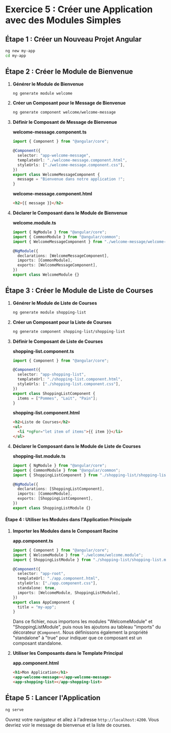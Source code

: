 # Exercice 5 : Créer une Application avec des Modules Simples

## Étape 1 : Créer un Nouveau Projet Angular

```bash
ng new my-app
cd my-app
```

## Étape 2 : Créer le Module de Bienvenue

1. **Générer le Module de Bienvenue**

   ```bash
   ng generate module welcome
   ```

2. **Créer un Composant pour le Message de Bienvenue**

   ```bash
   ng generate component welcome/welcome-message
   ```

3. **Définir le Composant de Message de Bienvenue**

   **welcome-message.component.ts**

   ```typescript
   import { Component } from "@angular/core";

   @Component({
     selector: "app-welcome-message",
     templateUrl: "./welcome-message.component.html",
     styleUrls: ["./welcome-message.component.css"],
   })
   export class WelcomeMessageComponent {
     message = "Bienvenue dans notre application !";
   }
   ```

   **welcome-message.component.html**

   ```html
   <h2>{{ message }}</h2>
   ```

4. **Déclarer le Composant dans le Module de Bienvenue**

   **welcome.module.ts**

   ```typescript
   import { NgModule } from "@angular/core";
   import { CommonModule } from "@angular/common";
   import { WelcomeMessageComponent } from "./welcome-message/welcome-message.component";

   @NgModule({
     declarations: [WelcomeMessageComponent],
     imports: [CommonModule],
     exports: [WelcomeMessageComponent],
   })
   export class WelcomeModule {}
   ```

## Étape 3 : Créer le Module de Liste de Courses

1. **Générer le Module de Liste de Courses**

   ```bash
   ng generate module shopping-list
   ```

2. **Créer un Composant pour la Liste de Courses**

   ```bash
   ng generate component shopping-list/shopping-list
   ```

3. **Définir le Composant de Liste de Courses**

   **shopping-list.component.ts**

   ```typescript
   import { Component } from "@angular/core";

   @Component({
     selector: "app-shopping-list",
     templateUrl: "./shopping-list.component.html",
     styleUrls: ["./shopping-list.component.css"],
   })
   export class ShoppingListComponent {
     items = ["Pommes", "Lait", "Pain"];
   }
   ```

   **shopping-list.component.html**

   ```html
   <h2>Liste de Courses</h2>
   <ul>
     <li *ngFor="let item of items">{{ item }}</li>
   </ul>
   ```

4. **Déclarer le Composant dans le Module de Liste de Courses**

   **shopping-list.module.ts**

   ```typescript
   import { NgModule } from "@angular/core";
   import { CommonModule } from "@angular/common";
   import { ShoppingListComponent } from "./shopping-list/shopping-list.component";

   @NgModule({
     declarations: [ShoppingListComponent],
     imports: [CommonModule],
     exports: [ShoppingListComponent],
   })
   export class ShoppingListModule {}
   ```

#### Étape 4 : Utiliser les Modules dans l'Application Principale

1. **Importer les Modules dans le Composant Racine**

   **app.component.ts**

   ```typescript
   import { Component } from "@angular/core";
   import { WelcomeModule } from "./welcome/welcome.module";
   import { ShoppingListModule } from "./shopping-list/shopping-list.module";

   @Component({
     selector: "app-root",
     templateUrl: "./app.component.html",
     styleUrls: ["./app.component.css"],
     standalone: true,
     imports: [WelcomeModule, ShoppingListModule],
   })
   export class AppComponent {
     title = "my-app";
   }
   ```

   Dans ce fichier, nous importons les modules "WelcomeModule" et "ShoppingListModule", puis nous les ajoutons au tableau "imports" du décorateur `@Component`. Nous définissons également la propriété "standalone" à "true" pour indiquer que ce composant est un composant standalone.

2. **Utiliser les Composants dans le Template Principal**

   **app.component.html**

   ```html
   <h1>Mon Application</h1>
   <app-welcome-message></app-welcome-message>
   <app-shopping-list></app-shopping-list>
   ```

## Étape 5 : Lancer l'Application

```bash
ng serve
```

Ouvrez votre navigateur et allez à l'adresse `http://localhost:4200`. Vous devriez voir le message de bienvenue et la liste de courses.
